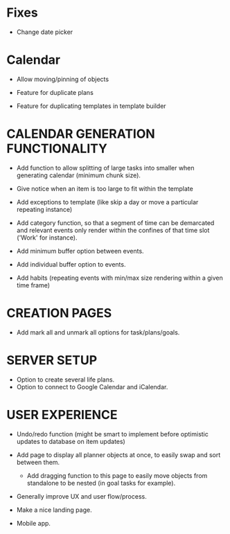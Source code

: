 # Fixes

- Change date picker

# Calendar

- Allow moving/pinning of objects

- Feature for duplicate plans
- Feature for duplicating templates in template builder

# CALENDAR GENERATION FUNCTIONALITY

- Add function to allow splitting of large tasks into smaller when generating calendar (minimum chunk size).
- Give notice when an item is too large to fit within the template

- Add exceptions to template (like skip a day or move a particular repeating instance)
- Add category function, so that a segment of time can be demarcated and relevant events
  only render within the confines of that time slot ('Work' for instance).

- Add minimum buffer option between events.
- Add individual buffer option to events.

- Add habits (repeating events with min/max size rendering within a given time frame)

# CREATION PAGES

- Add mark all and unmark all options for task/plans/goals.

# SERVER SETUP

- Option to create several life plans.
- Option to connect to Google Calendar and iCalendar.

# USER EXPERIENCE

- Undo/redo function (might be smart to implement before optimistic updates to database on item updates)

- Add page to display all planner objects at once, to easily swap and sort between them.

  - Add dragging function to this page to easily move objects from standalone to be nested (in goal tasks for example).

- Generally improve UX and user flow/process.

- Make a nice landing page.

- Mobile app.
